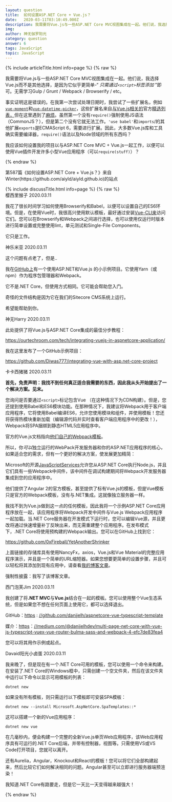 ```yaml
---
layout: question
title:  如何设置ASP.NET Core + Vue.js？
date:   2020-03-11T03:10:49.000Z
description: 我需要将Vue.js与一些ASP.NET Core MVC视图集成在一起。他们说，我选择Vue.js而不是其他选择，是因为它似乎更简单-“ 只需通过<sc...
img: 
author: 神无伽罗阳光
category: question
answer: 6
tags: JavaScript
topic: JavaScript
---
```

<div class="article-root">
  <div class="article">
    {% include articleTitle.html info=page %}
    {% raw %}
    <div class="article-content"><p><font style="vertical-align: inherit;"><font style="vertical-align: inherit;">我需要将Vue.js与一些ASP.NET Core MVC视图集成在一起。</font><font style="vertical-align: inherit;">他们说，</font><font style="vertical-align: inherit;">我选择Vue.js而不是其他选择，是因为它似乎更简单-“ </font></font><em><font style="vertical-align: inherit;"><font style="vertical-align: inherit;">只需通过</font></font><code>&lt;script&gt;</code><font style="vertical-align: inherit;"><font style="vertical-align: inherit;">标签添加</font></font></em><font style="vertical-align: inherit;"><font style="vertical-align: inherit;"> ”即可。</font><font style="vertical-align: inherit;">无需学习Gulp / Grunt / Webpack / Browserify / etc。</font></font></p>

<p><font style="vertical-align: inherit;"><font style="vertical-align: inherit;">事实证明这是错误的。</font><font style="vertical-align: inherit;">在我第一次尝试处理日期时，我尝试了一些扩展名，例如</font></font><a href="https://github.com/brockpetrie/vue-moment" rel="nofollow noreferrer"><code>vue-moment</code></a><font style="vertical-align: inherit;"><font style="vertical-align: inherit;">和</font></font><a href="https://github.com/Haixing-Hu/vue-datetime-picker" rel="nofollow noreferrer"><code>vue-datetime-picker</code></a><font style="vertical-align: inherit;"><font style="vertical-align: inherit;">，</font><font style="vertical-align: inherit;">这些扩展名</font><font style="vertical-align: inherit;">来自</font></font><a href="https://github.com/vuejs/awesome-vue" rel="nofollow noreferrer"><font style="vertical-align: inherit;"><font style="vertical-align: inherit;">与Vue.js相关的</font></font></a><font style="vertical-align: inherit;"><font style="vertical-align: inherit;">官方</font><a href="https://github.com/vuejs/awesome-vue" rel="nofollow noreferrer"><font style="vertical-align: inherit;">精选列表，</font></a><font style="vertical-align: inherit;">但在这里遇到了</font><a href="https://github.com/vuejs/awesome-vue" rel="nofollow noreferrer"><font style="vertical-align: inherit;">麻烦</font></a><font style="vertical-align: inherit;">。</font><font style="vertical-align: inherit;">虽然第一个没有</font></font><code>require()</code><font style="vertical-align: inherit;"><font style="vertical-align: inherit;">强制</font><font style="vertical-align: inherit;">使用</font><font style="vertical-align: inherit;">JS语法（CommonJS？），但是第二个没有它就无法工作。</font></font><code>'use babel'</code><font style="vertical-align: inherit;"><font style="vertical-align: inherit;">和</font></font><code>imports</code><font style="vertical-align: inherit;"><font style="vertical-align: inherit;">/的</font><font style="vertical-align: inherit;">其他扩展</font></font><code>exports</code><font style="vertical-align: inherit;"><font style="vertical-align: inherit;">是ECMAScript 6，需要进行</font><font style="vertical-align: inherit;">扩展</font><font style="vertical-align: inherit;">。</font><font style="vertical-align: inherit;">因此，大多数Vue.js库和工具确实需要编译器，</font></font><code>require()</code><font style="vertical-align: inherit;"><font style="vertical-align: inherit;">语法以及Node领域的所有东西吗？</font></font></p>

<p><font style="vertical-align: inherit;"><font style="vertical-align: inherit;">我应该如何设置我的项目以与ASP.NET Core MVC + Vue.js一起工作，以便可以使用Vue插件开发许多小型Vue应用程序（可以</font></font><code>require(stuff)</code><font style="vertical-align: inherit;"><font style="vertical-align: inherit;">）？</font></font></p></div>
    {% endraw %}
  </div>
  <p class="winter_mark">第587篇《如何设置ASP.NET Core + Vue.js？》来自Winter(https://github.com/aiyld/aiyld.github.io)的站点</p>
  <div class="discuss-wrapper">
    {% include discussTitle.html info=page %}
    {% raw %}
    <div class="discuss-item">
        <div class="discuss-parent">
          <div class="discuss-meta">
            <span class="discuss-user">樱西里猴子</span>
            <span class="discuss-time">2020.03.11</span>
          </div>
          <div class="discuss-comment"><p><font style="vertical-align: inherit;"><font style="vertical-align: inherit;">我花了很长时间学习如何使用Browserify和Babel，以便可以设置自己的ES6环境。</font><font style="vertical-align: inherit;">但是，在使用Vue时，我很高兴使用默认模板，最好通过安装</font></font><a href="https://github.com/vuejs/vue-cli" rel="nofollow noreferrer"><font style="vertical-align: inherit;"><font style="vertical-align: inherit;">Vue-CLI来</font></font></a><font style="vertical-align: inherit;"><font style="vertical-align: inherit;">访问它们</font><font style="vertical-align: inherit;">。</font><font style="vertical-align: inherit;">您可以在Browserify和Webpack之间进行选择，也可以使用仅运行时版本进行简单设置或完整使用lint，单元测试和Single-File Components。</font></font></p>

<p><font style="vertical-align: inherit;"><font style="vertical-align: inherit;">它只是工作。</font></font></p></div>
        </div></div><div class="discuss-item">
        <div class="discuss-parent">
          <div class="discuss-meta">
            <span class="discuss-user">神乐米亚</span>
            <span class="discuss-time">2020.03.11</span>
          </div>
          <div class="discuss-comment"><p><font style="vertical-align: inherit;"><font style="vertical-align: inherit;">这个问题有点老了，但是..</font></font></p>

<p><font style="vertical-align: inherit;"><font style="vertical-align: inherit;">我在</font></font><a href="https://github.com/pimboden/Web12VueAspx" rel="nofollow noreferrer"><font style="vertical-align: inherit;"><font style="vertical-align: inherit;">GitHub上</font></font></a><font style="vertical-align: inherit;"><font style="vertical-align: inherit;">有一个</font><font style="vertical-align: inherit;">使用ASP.NET和Vue.js </font><font style="vertical-align: inherit;">的小示例项目。</font><font style="vertical-align: inherit;">它使用Yarn（或npm）作为程序包管理器和Webpack。</font></font></p>

<p><font style="vertical-align: inherit;"><font style="vertical-align: inherit;">它不是.NET Core，但使用方式相同。</font><font style="vertical-align: inherit;">它可能会帮助您入门。</font></font></p>

<p><font style="vertical-align: inherit;"><font style="vertical-align: inherit;">奇怪的文件结构是因为它在我们的Sitecore CMS系统上运行。</font></font></p>

<p><font style="vertical-align: inherit;"><font style="vertical-align: inherit;">希望能帮助到你。</font></font></p></div>
        </div></div><div class="discuss-item">
        <div class="discuss-parent">
          <div class="discuss-meta">
            <span class="discuss-user">神无Harry</span>
            <span class="discuss-time">2020.03.11</span>
          </div>
          <div class="discuss-comment"><p><font style="vertical-align: inherit;"><font style="vertical-align: inherit;">此处提供了将Vue.js与ASP.NET Core集成的最佳分步教程：</font></font></p>

<p><a href="https://ourtechroom.com/tech/integrating-vuejs-in-aspnetcore-application/" rel="nofollow noreferrer"><font style="vertical-align: inherit;"><font style="vertical-align: inherit;">https://ourtechroom.com/tech/integrating-vuejs-in-aspnetcore-application/</font></font></a></p>

<p><font style="vertical-align: inherit;"><font style="vertical-align: inherit;">我在这里发布了一个GitHub示例项目：</font></font></p>

<p><a href="https://github.com/Diwas777/integrating-vue-with-asp.net-core-project" rel="nofollow noreferrer"><font style="vertical-align: inherit;"><font style="vertical-align: inherit;">https://github.com/Diwas777/integrating-vue-with-asp.net-core-project</font></font></a></p></div>
        </div></div><div class="discuss-item">
        <div class="discuss-parent">
          <div class="discuss-meta">
            <span class="discuss-user">卡卡西猪猪</span>
            <span class="discuss-time">2020.03.11</span>
          </div>
          <div class="discuss-comment"><p><strong><font style="vertical-align: inherit;"><font style="vertical-align: inherit;">首先，免责声明：我找不到任何真正适合我需要的东西，因此我从头开始提出了一个解决方案。</font><font style="vertical-align: inherit;">见末。</font></font></strong></p>

<p><font style="vertical-align: inherit;"><font style="vertical-align: inherit;">您询问是否要通过</font></font><code>&lt;script&gt;</code><font style="vertical-align: inherit;"><font style="vertical-align: inherit;">标记</font><font style="vertical-align: inherit;">包含Vue </font><font style="vertical-align: inherit;">（在这种情况下为CDN构建）。</font><font style="vertical-align: inherit;">但是，您还提到使用Babel和ES6模块功能。</font><font style="vertical-align: inherit;">在那种情况下，我建议将Webpack用于客户端应用程序，它将使用Babel编译ES6，允许您使用模块和组件，并使用模板！</font><font style="vertical-align: inherit;">您还将获得热模块重新加载（编辑源代码并实时查看客户端应用程序中的更改！），Webpack将SPA捆绑到静态HTML5应用程序中。</font></font></p>

<p><font style="vertical-align: inherit;"><font style="vertical-align: inherit;">官方的Vue.js文档指向</font></font><a href="https://vuejs.org/v2/guide/installation.html#CLI" rel="nofollow noreferrer"><font style="vertical-align: inherit;"><font style="vertical-align: inherit;">他们自己的Webpack模板</font></font></a><font style="vertical-align: inherit;"><font style="vertical-align: inherit;">。</font></font></p>

<p><font style="vertical-align: inherit;"><font style="vertical-align: inherit;">所以，你</font></font><em><font style="vertical-align: inherit;"><font style="vertical-align: inherit;">可以</font></font></em><font style="vertical-align: inherit;"><font style="vertical-align: inherit;">独立运行的WebPack开发服务器和你的ASP.NET应用程序的核心，如果适合您的需求，但有一个更好的解决方案，使发展更加精简：</font></font></p>

<p><font style="vertical-align: inherit;"><font style="vertical-align: inherit;">Microsoft的开源</font></font><a href="https://github.com/aspnet/JavaScriptServices" rel="nofollow noreferrer"><font style="vertical-align: inherit;"><font style="vertical-align: inherit;">JavaScriptServices</font></font></a><font style="vertical-align: inherit;"><font style="vertical-align: inherit;">允许您从ASP.NET Core执行Node.js，并且它们具有一些Webpack中间件，该中间件在调试构建期间将Webpack开发服务器集成到您的应用程序中。</font></font></p>

<p><font style="vertical-align: inherit;"><font style="vertical-align: inherit;">他们提供了Angular 2的官方模板，甚至提供了标有Vue.js的模板，但是Vue模板只是官方的Webpack模板，没有与.NET集成。</font><font style="vertical-align: inherit;">这就像独立服务器一样。</font></font></p>

<p><font style="vertical-align: inherit;"><font style="vertical-align: inherit;">我找不到为Vue.js做到这一点的任何模板，因此我将一个示例ASP.NET Core应用程序放在一起，该应用程序将Webpack开发中间件与Vue.js Webpack应用程序一起加载。</font><font style="vertical-align: inherit;">当.NET Core服务器在开发模式下运行时，您可以编辑Vue源，并且更改将通过快速增量补丁反映出来，而无需重建整个应用程序。</font><font style="vertical-align: inherit;">在发布模式下，.NET Core将使用预构建的Webpack输出。</font><font style="vertical-align: inherit;">您可以在GitHub上找到它：</font></font></p>

<p><a href="https://github.com/0xFireball/YetAnotherShrinker" rel="nofollow noreferrer"><font style="vertical-align: inherit;"><font style="vertical-align: inherit;">https://github.com/0xFireball/YetAnotherShrinker</font></font></a></p>

<p><font style="vertical-align: inherit;"><font style="vertical-align: inherit;">上面链接的存储库具有使用NancyFx，axios，Vue.js和Vue Material的完整应用程序演示，并且是一个简单的URL缩短器。</font><font style="vertical-align: inherit;">如果您想要更简单的设置步骤，并且可以轻松将其添加到现有应用中，请查看</font></font><a href="https://blog.iridiumion.xyz/tutorials/2016/12/13/aspnetcore-vuejs-2/" rel="nofollow noreferrer"><font style="vertical-align: inherit;"><font style="vertical-align: inherit;">我的博客文章</font></font></a><font style="vertical-align: inherit;"><font style="vertical-align: inherit;">。</font></font></p>

<p><font style="vertical-align: inherit;"><font style="vertical-align: inherit;">强制性披露：我写了该博客文章。</font></font></p></div>
        </div></div><div class="discuss-item">
        <div class="discuss-parent">
          <div class="discuss-meta">
            <span class="discuss-user">西门泡芙Jim</span>
            <span class="discuss-time">2020.03.11</span>
          </div>
          <div class="discuss-comment"><p><font style="vertical-align: inherit;"><font style="vertical-align: inherit;">我创建了将</font></font><strong><font style="vertical-align: inherit;"><font style="vertical-align: inherit;">.NET MVC</font></font></strong><font style="vertical-align: inherit;"><font style="vertical-align: inherit;">与</font></font><strong><font style="vertical-align: inherit;"><font style="vertical-align: inherit;">Vue.js</font></font></strong><font style="vertical-align: inherit;"><font style="vertical-align: inherit;">结合在一起的模板</font><font style="vertical-align: inherit;">。</font><font style="vertical-align: inherit;">您可以使用整个Vue生态系统，但是如果您不想在任何页面上使用它，都可以选择退出。</font></font></p>

<p><font style="vertical-align: inherit;"><font style="vertical-align: inherit;">GitHub：</font><a href="https://github.com/danijelh/aspnetcore-vue-typescript-template" rel="nofollow noreferrer"><font style="vertical-align: inherit;">https</font></a><font style="vertical-align: inherit;"> : </font></font><a href="https://github.com/danijelh/aspnetcore-vue-typescript-template" rel="nofollow noreferrer"><font style="vertical-align: inherit;"><font style="vertical-align: inherit;">//github.com/danijelh/aspnetcore-vue-typescript-template</font></font></a></p>

<p><font style="vertical-align: inherit;"><font style="vertical-align: inherit;">媒介：</font><a href="https://medium.com/@danijelhdev/multi-page-net-core-with-vue-js-typescript-vuex-vue-router-bulma-sass-and-webpack-4-efc7de83fea4" rel="nofollow noreferrer"><font style="vertical-align: inherit;">https</font></a><font style="vertical-align: inherit;">：</font></font><a href="https://medium.com/@danijelhdev/multi-page-net-core-with-vue-js-typescript-vuex-vue-router-bulma-sass-and-webpack-4-efc7de83fea4" rel="nofollow noreferrer"><font style="vertical-align: inherit;"><font style="vertical-align: inherit;">//medium.com/@danijelhdev/multi-page-net-core-with-vue-js-typescript-vuex-vue-router-bulma-sass-and-webpack-4-efc7de83fea4</font></font></a></p>

<p><font style="vertical-align: inherit;"><font style="vertical-align: inherit;">您可以将其用作示例或起点。</font></font></p></div>
        </div></div><div class="discuss-item">
        <div class="discuss-parent">
          <div class="discuss-meta">
            <span class="discuss-user">Davaid阳光小卤蛋</span>
            <span class="discuss-time">2020.03.11</span>
          </div>
          <div class="discuss-comment"><p><font style="vertical-align: inherit;"><font style="vertical-align: inherit;">我来晚了，但是现在有一个.NET Core可用的模板，您可以使用一个命令来构建。</font><font style="vertical-align: inherit;">在安装了.NET Core的Windows框中，只需创建一个空文件夹，然后在该文件夹中运行以下命令以显示可用模板的列表：</font></font></p>

<pre><code>dotnet new
</code></pre>

<p><font style="vertical-align: inherit;"><font style="vertical-align: inherit;">如果没有所有模板，则只需运行以下模板即可安装SPA模板：</font></font></p>

<pre><code>dotnet new --install Microsoft.AspNetCore.SpaTemplates::*
</code></pre>

<p><font style="vertical-align: inherit;"><font style="vertical-align: inherit;">这可以搭建一个新的Vue应用程序：</font></font></p>

<pre><code>dotnet new vue
</code></pre>

<p><font style="vertical-align: inherit;"><font style="vertical-align: inherit;">在几毫秒内，便会构建一个完整的全新Vue.js单页Web应用程序，该Web应用程序具有可运行的.NET Core后端，并带有控制器，视图等。</font><font style="vertical-align: inherit;">只需使用VS或VS Code打开项目，您就可以离开。</font></font></p>

<p><font style="vertical-align: inherit;"><font style="vertical-align: inherit;">还有Aurelia，Angular，Knockout和React的模板！</font><font style="vertical-align: inherit;">您可以将它们全部构建起来，然后比较它们如何解决相同的问题。</font><font style="vertical-align: inherit;">Angular甚至可以立即进行服务器端预渲染！</font></font></p>

<p><font style="vertical-align: inherit;"><font style="vertical-align: inherit;">我知道.NET Core有路要走，但是它一天比一天变得越来越强大！</font></font></p></div>
        </div></div>
    {% endraw %}
  </div>
<div>
